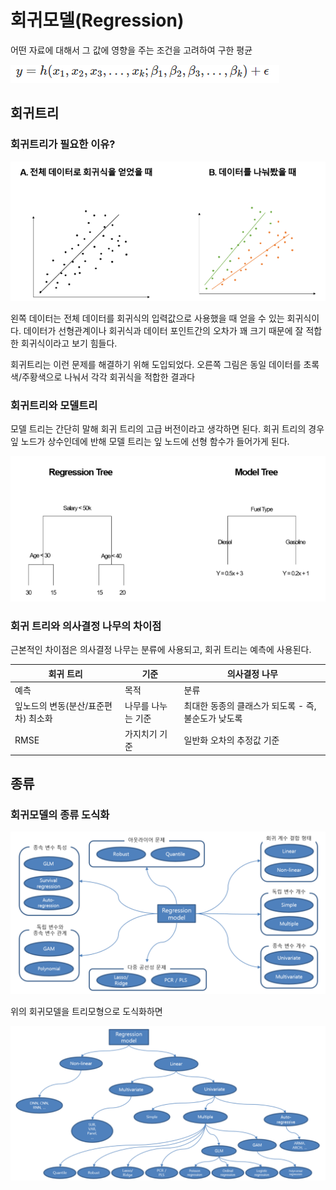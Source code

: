 # 회귀모델(Regression)

  어떤 자료에 대해서 그 값에 영향을 주는 조건을 고려하여 구한 평균

![image-20210609150421576](Regression.assets/image-20210609150421576.png)



## 회귀트리

### 회귀트리가 필요한 이유?

![image-20210609150558513](Regression.assets/image-20210609150558513.png)

 왼쪽 데이터는 전체 데이터를 회귀식의 입력값으로 사용했을 때 얻을 수 있는 회귀식이다. 데이터가 선형관계이나 회귀식과 데이터 포인트간의 오차가 꽤 크기 때문에 잘 적합한 회귀식이라고 보기 힘들다.

 회귀트리는 이런 문제를 해결하기 위해 도입되었다. 오른쪽 그림은 동일 데이터를 초록색/주황색으로 나눠서 각각 회귀식을 적합한 결과다



### 회귀트리와 모델트리

 모델 트리는 간단히 말해 회귀 트리의 고급 버전이라고 생각하면 된다. 회귀 트리의 경우 잎 노드가 상수인데에 반해 모델 트리는 잎 노드에 선형 함수가 들어가게 된다. 

![image-20210609150902940](Regression.assets/image-20210609150902940.png)



### 회귀 트리와 의사결정 나무의 차이점

근본적인 차이점은 의사결정 나무는 분류에 사용되고, 회귀 트리는 예측에 사용된다.

| 회귀 트리                           | 기준               | 의사결정 나무                                       |
| ----------------------------------- | ------------------ | --------------------------------------------------- |
| 예측                                | 목적               | 분류                                                |
| 잎노드의 변동(분산/표준편차) 최소화 | 나무를 나누는 기준 | 최대한 동종의 클래스가 되도록 - 즉, 불순도가 낮도록 |
| RMSE                                | 가지치기 기준      | 일반화 오차의 추정값 기준                           |



## 종류 

### 회귀모델의 종류 도식화

![image-20210609145729307](Regression.assets/image-20210609145729307.png)



위의 회귀모델을 트리모형으로 도식화하면 

![image-20210609145755735](Regression.assets/image-20210609145755735.png)